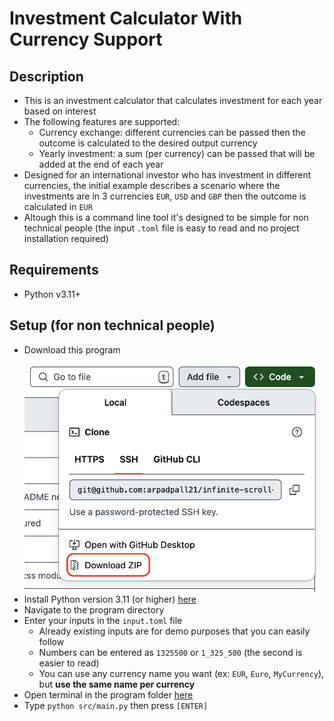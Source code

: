 # Investment Calculator With Currency Support

## Description
- This is an investment calculator that calculates investment for each year based on interest
- The following features are supported:
  - Currency exchange: different currencies can be passed then the outcome is calculated to the desired output currency
  - Yearly investment: a sum (per currency) can be passed that will be added at the end of each year
- Designed for an international investor who has investment in different currencies, the initial example describes a scenario where the investments are in 3 currencies `EUR`, `USD` and `GBP` then the outcome is calculated in `EUR`
- Altough this is a command line tool it's designed to be simple for non technical people (the input `.toml` file is easy to read and no project installation required)

## Requirements
 - Python v3.11+

## Setup (for non technical people)
- Download this program 
![alt text](./Download.png)
- Install Python version 3.11 (or higher) [here](https://www.python.org/downloads/)
- Navigate to the program directory
- Enter your inputs in the `input.toml` file
  - Already existing inputs are for demo purposes that you can easily follow
  - Numbers can be entered as `1325500` or `1_325_500` (the second is easier to read)
  - You can use any currency name you want (ex: `EUR`, `Euro`, `MyCurrency`), but **use the same name per currency**
- Open terminal in the program folder [here](https://johnwargo.com/posts/2024/launch-windows-terminal/)
- Type `python src/main.py` then press `[ENTER]`
